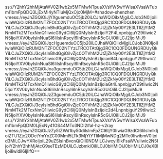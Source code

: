 ss://Y2hhY2hhMjAtaWV0Zi1wb2x5MTMwNTpuaXVsYW5wYWlsaXVsaWFubml1bmFpQDQ3LjExMi4yNTIuMjQxOjc0MjM=#shadow-shenzhen
vmess://eyJhZGQiOiJjYXguemduOC5jb20iLCJhaWQiOiIxMjgiLCJob3N0IjoiIiwiaWQiOiIzRUM2NTZFOC02NTYzLTRCOTAtQjg3RC1CQ0FDQUNGRDUyQkYiLCJuZXQiOiJ3cyIsInBhdGgiOiIvZjc0OTVhM2UtZjZkNy00Y2E3LTllZjYtM2NmMTk2MTcxNmQ1IiwicG9ydCI6IjQ0MyIsInBzIjoiY2F4LnpnbjguY29tIiwic2N5IjoiYXV0byIsInNuaSI6IiIsInRscyI6InRscyIsInR5cGUiOiIiLCJ2IjoiMiJ9
vmess://eyJhZGQiOiJqcHguemduOC5jb20iLCJhaWQiOiIxMjgiLCJob3N0IjoiIiwiaWQiOiIzRUM2NTZFOC02NTYzLTRCOTAtQjg3RC1CQ0FDQUNGRDUyQkYiLCJuZXQiOiJ3cyIsInBhdGgiOiIvZjc0OTVhM2UtZjZkNy00Y2E3LTllZjYtM2NmMTk2MTcxNmQ1IiwicG9ydCI6IjQ0MyIsInBzIjoianB4LnpnbjguY29tIiwic2N5IjoiYXV0byIsInNuaSI6IiIsInRscyI6InRscyIsInR5cGUiOiIiLCJ2IjoiMiJ9
vmess://eyJhZGQiOiJoa3guemduOC5jb20iLCJhaWQiOiIxMjgiLCJob3N0IjoiIiwiaWQiOiIzRUM2NTZFOC02NTYzLTRCOTAtQjg3RC1CQ0FDQUNGRDUyQkYiLCJuZXQiOiJ3cyIsInBhdGgiOiIvZjc0OTVhM2UtZjZkNy00Y2E3LTllZjYtM2NmMTk2MTcxNmQ1IiwicG9ydCI6IjQ0MyIsInBzIjoiaGt4LnpnbjguY29tIiwic2N5IjoiYXV0byIsInNuaSI6IiIsInRscyI6InRscyIsInR5cGUiOiIiLCJ2IjoiMiJ9
vmess://eyJhZGQiOiJzZ3guemduOC5jb20iLCJhaWQiOiIxMjgiLCJob3N0IjoiIiwiaWQiOiIzRUM2NTZFOC02NTYzLTRCOTAtQjg3RC1CQ0FDQUNGRDUyQkYiLCJuZXQiOiJ3cyIsInBhdGgiOiIvZjc0OTVhM2UtZjZkNy00Y2E3LTllZjYtM2NmMTk2MTcxNmQ1IiwicG9ydCI6IjQ0MyIsInBzIjoic2d4LnpnbjguY29tIiwic2N5IjoiYXV0byIsInNuaSI6IiIsInRscyI6InRscyIsInR5cGUiOiIiLCJ2IjoiMiJ9
ss://Y2hhY2hhMjAtaWV0Zi1wb2x5MTMwNTpuaXVsYW5wYWlsaXVsaWFubml1bmFpQDM0LjExNy41OS44MTo3NDI2#al-hz-v2ray
vmess://eyJhZGQiOiJzZy5tZWd1by50diIsImFpZCI6IjY0IiwiaG9zdCI6IiIsImlkIjoiZTU1Zjc2ODctYmYxZC00MmI5LTk3MjYtYTliMjMwNDg2MTc0IiwibmV0Ijoid3MiLCJwYXRoIjoiL29uZSIsInBvcnQiOiI0NDMiLCJwcyI6IkFsaWVuIiwic2N5IjoiY2hhY2hhMjAtcG9seTEzMDUiLCJzbmkiOiIiLCJ0bHMiOiJ0bHMiLCJ0eXBlIjoiIiwidiI6IjIifQ==
